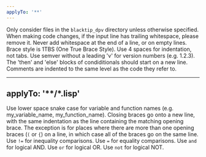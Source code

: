 ```yaml
---
applyTo: '**'
---
```

Only consider files in the `blacktip_dpv` directory unless otherwise specified.
When making code changes, if the input line has trailing whitespace, please remove it.
Never add whitespace at the end of a line, or on empty lines.
Brace style is 1TBS (One True Brace Style).
Use 4 spaces for indentation, not tabs.
Use semver without a leading 'v' for version numbers (e.g. 1.2.3).
The 'then' and 'else' blocks of condiditionals should start on a new line.
Comments are indented to the same level as the code they refer to.

---
applyTo: '**/*.lisp'
---
Use lower space snake case for variable and function names (e.g. my_variable_name, my_function_name).
Closing braces go onto a new line, with the same indentation as the line containing the matching opening brace. The exception is for places where there are more than one opening braces (`(` or `{`) on a line, in which case all of the braces go on the same line.
Use `!=` for inequality comparisons.
Use `=` for equality comparisons.
Use `and` for logical AND.
Use `or` for logical OR.
Use `not` for logical NOT.
